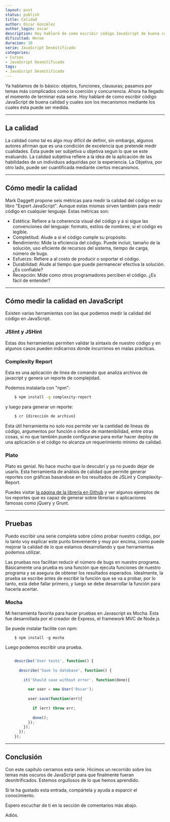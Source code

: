 ```yaml
---
layout: post
status: publish
title: Calidad
author: Oscar González
author_login: oscar
description: Hoy hablaré de como escribir código JavaScript de buena calidad y cuales son los mecanismos mediante los cuales ésta puede ser medida.
dificultad: Heroe
duracion: 10
serie: JavaScript Desmitificado
categories:
- Cursos
- JavaScript Desmitificado
tags:
- JavaScript Desmitificado
---
```


Ya hablamos de lo básico: objetos, funciones, clausuras; pasamos por temas más complicados como la coerción y concurrencia. Ahora ha llegado el momento de terminar esta serie. Hoy hablaré de como escribir código JavaScript de buena calidad y cuales son los mecanismos mediante los cuales ésta puede ser medida.

***

## La calidad

La calidad como tal es algo muy difícil de definir, sin embargo, algunos autores afirman que es una condición de excelencia que pretende medir cualidades. Ésta puede ser subjetiva u objetiva segun lo que se este evaluando. La calidad subjetiva refiere a la idea de la aplicación de las habilidades de un individuos adquiridas por la experiencia. La Objetiva, por otro lado, puede ser cuantificada mediante ciertos mecanismos.

***

## Cómo medir la calidad

Mark Daggett propone seis métricas para medir la calidad del código en su libro "Expert JavaScript". Aunque estas mismas sirven también para medir código en cualquier lenguaje. Estas métricas son:

* Estética: Refiere a la coherencia visual del código y a si sigue las convenciones del lenguaje: formato, estilos de nombres; si el código es legible.
* Completitud: Alude a si el código cumple su propósito.
* Rendimiento: Mide la eficiencia del código. Puede incluir, tamaño de la solución, uso eficiente de recursos del sistema, tiempo de carga, número de bugs.
* Esfuerzo: Refiere a al costo de producir o soportar el código.
* Durabilidad: Alude al tiempo que puede permanecer efectiva la solución. ¿Es confiable?
* Recepción: Mide como otros programadores perciben el código. ¿Es fácil de entender?

***

## Cómo medir la calidad en JavaScript

Existen varias herramientas con las que podemos medir la calidad del código en JavaScript.

### JSlint y JSHint

Estas dos herramientas permiten validar la sintaxis de nuestro código y en algunos casos pueden indicarnos donde incurrimos en malas prácticas.

### Complexity Report

Esta es una aplicación de linea de comando que analiza archivos de javacript y genera un reporte de complejidad.

Podemos instalarla con "npm":

```bash
	$ npm install -g complexity-report
```

y luego para generar un reporte:

```bash
	$ cr {dirección de archivo}
```

Esta útil herramienta no solo nos permite ver la cantidad de lineas de código, argumentos por función o indice de mantenibilidad, entre otras cosas, si no que también puede configurarse para evitar hacer deploy de una aplicación si el código no alcanza un requerimiento mínimo de calidad.

### Plato

Plato es genial. No hace mucho que lo descubrí y ya no puedo dejar de usarlo. Esta herramienta de análisis de calidad que permite generar reportes con gráficas basandose en los resultados de JSLint y Complexity-Report. 

Puedes visitar [la página de la librería en Github](https://github.com/es-analysis/plato) y ver algunos ejemplos de los reportes que es capaz de generar sobre librerías o aplicaciones famosas como jQuery y Grunt. 

***

## Pruebas

Puedo escribir una serie completa sobre cómo probar nuestro código, por lo tanto voy explicar este punto brevemente y muy por encima, como puede mejorar la calidad de lo que estamos desarrollando y que herramientas podemos utilizar.

Las pruebas nos facilitan reducir el número de bugs en nuestro programa. Básicamente una prueba es una función que ejecuta funciones de nuestro programa y se asegura de obtener los resultados esperados. Idealmente, la prueba se escribe antes de escribir la función que se va a probar, por lo tanto, esta debe fallar primero, y luego se debe desarrollar la función para hacerla acertar.

### Mocha

Mi herramienta favorita para hacer pruebas en Javascript es Mocha. Esta fue desarrollada por el creador de Express, el framework MVC de Node.js

Se puede instalar facilite con npm:

```bach
	$ npm install -g mocha
```

Luego podemos escribir una prueba.

```javascript

	describe('User tests', function() {
	
	  describe('Save to database', function() {
	  
	    it('Should save without error', function(done){
	    
	      var user = new User('Oscar');
	      
	      user.save(function(err){
	        
	        if (err) throw err;
	        
	        done();
	      });
	    });
	  });
	});

```

***

## Conclusión

Con este capítulo cerramos esta serie. Hicimos un recorrido sobre los temas más oscuros de JavaScript para que finalmente fueran desnitrificados. Estemos orgullosos de lo que hemos aprendido.

Si te ha gustado esta entrada, compártela y ayuda a esparcir el conocimiento.

Espero escuchar de ti en la sección de comentarios más abajo.

Adiós.